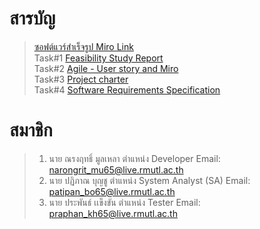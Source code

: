 # สารบัญ 

> [ซอฟต์แวร์สำเร็จรูป Miro Link](https://miro.com/app/board/uXjVKyqwhgs=/?share_link_id=148366782063) <br />
> Task#1 [Feasibility Study Report](https://github.com/puttipongle/final-team07-task-engce301/tree/ba501a7adf7b3cf192bd9d1ecc17fb477a2815a0/Task%231%20Feasibility%20Study%20Report) <br />
> Task#2 [Agile - User story and Miro](https://github.com/puttipongle/final-team07-task-engce301/tree/ba501a7adf7b3cf192bd9d1ecc17fb477a2815a0/Task%232%20Agile%20-%20User%20story%20and%20Miro) <br />
> Task#3 [Project charter](https://github.com/puttipongle/final-team07-task-engce301/tree/ba501a7adf7b3cf192bd9d1ecc17fb477a2815a0/Task%233%20Project%20charter) <br />
> Task#4 [Software Requirements Specification](https://github.com/puttipongle/final-team07-task-engce301/tree/ba501a7adf7b3cf192bd9d1ecc17fb477a2815a0/Task%234%20Software%20Requirements%20Specification) <br />


# สมาชิก 
> 1. นาย ณรงฤทธิ์ มูลเหลา   ตำแหน่ง Developer            Email: narongrit_mu65@live.rmutl.ac.th </tr> <br />
> 2. นาย ปฏิภาณ  บุญชู     ตำแหน่ง System Analyst (SA)  Email: patipan_bo65@live.rmutl.ac.th </tr> <br />
> 3. นาย ประพันธ์  เเข็งขัน   ตำแหน่ง Tester               Email: praphan_kh65@live.rmutl.ac.th </tr> <br />

